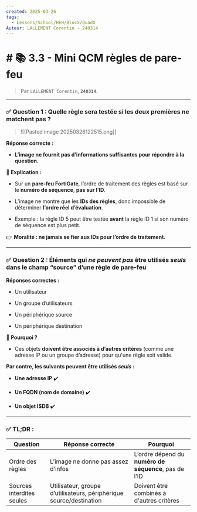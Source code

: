 ```yaml
---
created: 2025-03-26
tags:
  - Lessons/School/HEH/BlocX/QuadX
Auteur: LALLEMENT Corentin - 240314
---
```



# # 📚  3.3 - Mini QCM règles de pare-feu
> Par `LALLEMENT Corentin`, **`240314`**.
---
### ✅ **Question 1 : Quelle règle sera testée si les deux premières ne matchent pas ?**
> ![[Pasted image 20250326122515.png]]

**Réponse correcte :**

- **L’image ne fournit pas d’informations suffisantes pour répondre à la question.**
    

**🧠 Explication :**

- Sur un **pare-feu FortiGate**, l’ordre de traitement des règles est basé sur le **numéro de séquence**, **pas sur l’ID**.
    
- L’image ne montre que les **IDs des règles**, donc impossible de déterminer **l’ordre réel d’évaluation**.
    
- Exemple : la règle ID 5 peut être testée **avant** la règle ID 1 si son numéro de séquence est plus petit.
    

👉 **Moralité : ne jamais se fier aux IDs pour l’ordre de traitement.**

---

### ✅ **Question 2 : Éléments qui _ne peuvent pas_ être utilisés _seuls_ dans le champ “source” d’une règle de pare-feu**

**Réponses correctes :**

- Un utilisateur
    
- Un groupe d’utilisateurs
    
- Un périphérique source
    
- Un périphérique destination
    

**🧠 Pourquoi ?**

- Ces objets **doivent être associés à d’autres critères** (comme une adresse IP ou un groupe d’adresse) pour qu'une règle soit valide.
    

**Par contre, les suivants peuvent être utilisés _seuls_ :**

- **Une adresse IP** ✔️
    
- **Un FQDN (nom de domaine)** ✔️
    
- **Un objet ISDB** ✔️
    

---

### ✅ **TL;DR :**

| Question                  | Réponse correcte                                                    | Pourquoi                                              |
| ------------------------- | ------------------------------------------------------------------- | ----------------------------------------------------- |
| Ordre des règles          | L’image ne donne pas assez d’infos                                  | L’ordre dépend du **numéro de séquence**, pas de l’ID |
| Sources interdites seules | Utilisateur, groupe d’utilisateurs, périphérique source/destination | Doivent être combinés à d'autres critères             |
